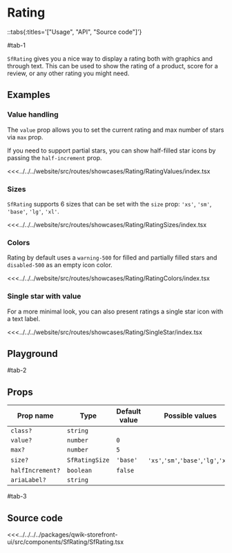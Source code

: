 # Rating

::tabs{:titles='["Usage", "API", "Source code"]'}

#tab-1

`SfRating` gives you a nice way to display a rating both with graphics and through text. This can be used to show the rating of a product, score for a review, or any other rating you might need.

## Examples

### Value handling

The `value` prop allows you to set the current rating and max number of stars via `max` prop.

If you need to support partial stars, you can show half-filled star icons by passing the `half-increment` prop.

<Showcase showcase-name="Rating/RatingValues">

<<<../../../website/src/routes/showcases/Rating/RatingValues/index.tsx

</Showcase>

### Sizes

`SfRating` supports 6 sizes that can be set with the `size` prop: `'xs'`, `'sm'`, `'base'`, `'lg'`, `'xl'`.

<Showcase showcase-name="Rating/RatingSizes" style="min-height:250px">

<<<../../../website/src/routes/showcases/Rating/RatingSizes/index.tsx

</Showcase>

### Colors

Rating by default uses a `warning-500` for filled and partially filled stars and `disabled-500` as an empty icon color.

<!--
You can change these values in your [Tailwind configuration](https://tailwindcss.com/docs/configuration#theme) or override them for a single element using [`important modifier`](https://tailwindcss.com/docs/configuration#important-modifier).
 -->

<Showcase showcase-name="Rating/RatingColors">

<<<../../../website/src/routes/showcases/Rating/RatingColors/index.tsx

</Showcase>

### Single star with value

For a more minimal look, you can also present ratings a single star icon with a text label.

<Showcase showcase-name="Rating/SingleStar" style="min-height:220px">

<<<../../../website/src/routes/showcases/Rating/SingleStar/index.tsx

</Showcase>

<!--
## Accessibility notes

For better out-of-the-box accessibility, `SfRating` adds `role="img"` and an `aria-label` property with value `Rating: [Avg value] out of [Max value] stars` where the values are replaced with the actual values. This can be overridden by passing an `aria-label` property to the component.
 -->

## Playground

<Generate class="playground" />

#tab-2

## Props

| Prop name        | Type           | Default value | Possible values                      |
| ---------------- | -------------- | ------------- | ------------------------------------ |
| `class?`         | `string`       |               |                                      |
| `value?`         | `number`       | `0`           |                                      |
| `max?`           | `number`       | `5`           |                                      |
| `size?`          | `SfRatingSize` | `'base'`      | `'xs'`,`'sm'`,`'base'`,`'lg'`,`'xl'` |
| `halfIncrement?` | `boolean`      | `false`       |                                      |
| `ariaLabel?`     | `string`       |               |                                      |

#tab-3

## Source code

<<<../../../../packages/qwik-storefront-ui/src/components/SfRating/SfRating.tsx

